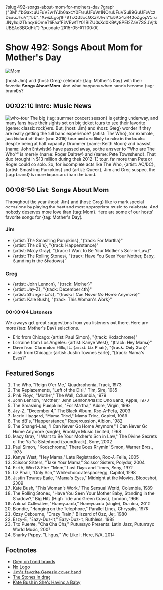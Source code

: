 ?slug 492-songs-about-mom-for-mothers-day
?graph {"3M":"bGaxcuUFuVEw1YJbGaxcY0FaruUFuVn1NOruUFuVSuB9GuUFuVczDssuUFuV","BE":"XwizEgoj1F79TxQBBocGXzPJlwI71xBK54xR43oZgopV5ruJNyhqi2Tknqx6OmeT1iFaafFSVEwf1Y01BIZU0sXd0KBAy8PEISZaV7SSUVjtkUBEAe3BGdHk"}
?pubdate 2015-05-01T00:00

# Show 492: Songs About Mom for Mother's Day

![Mom](https://static.soundopinions.org/images/2015/mothersday_web.jpg)

{host: Jim} and {host: Greg} celebrate {tag: Mother's Day} with their favorite **Songs About Mom**. And what happens when bands become {tag: brand}s?
 
## 00:02:10 Intro: Music News
![who-tour](https://static.soundopinions.org/images/2015/who-tour.jpg)
The big {tag: summer concert season} is getting underway, and many fans have their sights set on big ticket tours to see their favorite {genre: classic rock}ers. But, {host: Jim} and {host: Greg} wonder if they are really getting the full band experience?  {artist: The Who}, for example, just kicked off their {era: 2015} tour and are likely to rake in the bucks despite being at half capacity. Drummer {name: Keith Moon} and bassist {name: John Entwistle} have passed away, so the answer to "Who are The Who?"  is merely {name: Roger Daltrey} and {name: Pete Townshend}. That duo brought in $13 million during their 2012-13 tour, far more than Pete or Roger could do solo. So, for incomplete acts like The Who, {artist: AC/DC}, {artist: Smashing Pumpkins} and {artist: Queen}, Jim and Greg suspect the {tag: brand} is more important than the band.  


## 00:06:50 List: Songs About Mom
Throughout the year {host: Jim} and {host: Greg} like to mark special occasions by playing the best and most appropriate music to celebrate. And nobody deserves more love than {tag: Mom}. Here are some of our hosts' favorite songs for {tag: Mother's Day}.

### Jim
- {artist: The Smashing Pumpkins}, "{track: For Martha}" 
- {artist: The dB's}, "{track: Happenstance}"
- {artist: Macy Gray}, "{track: I Want to Be Your Mother's Son-in-Law}" 
- {artist: The Rolling Stones}, "{track: Have You Seen Your Mother, Baby, Standing in the Shadows}"

### Greg
- {artist: John Lennon}, "{track: Mother}"
- {artist: Jay-Z}, "{track: December 4th}"
- {artist: Shangri-La's}, "{track: I Can Never Go Home Anymore}"
- {artist: Kate Bush}, "{track: This Woman's Work}"


### 00:33:04 Listeners
We always get great suggestions from you listeners out there. Here are more {tag: Mother's Day} selections.

- Eric from Chicago: {artist: Paul Simon}, "{track: Kodachrome}"
- Lorraine from Los Angeles: {artist: Kanye West}, "{track: Hey Mama}"
- Dave from Clarendon Hills, IL: {artist: Liz Phair}, "{track: Only Son}"
- Josh from Chicago: {artist: Justin Townes Earle}, "{track: Mama's Eyes}" 

## Featured Songs
1. The Who, "Reign O'er Me," Quadrophenia, Track, 1973 
2. The Replacements, "Left of the Dial," Tim, Sire, 1985 
3. Pink Floyd, "Mother," The Wall, Columbia, 1979
4. John Lennon, "Mother," John Lennon/Plastic Ono Band, Apple, 1970
5. The Smashing Pumpkins, "For Martha," Adore, Virgin, 1998
6. Jay-Z, "December 4," The Black Album, Roc-A-Fella, 2003
7. Merle Haggard, "Mama Tried," Mama Tried, Capitol, 1968
8. The dB's, "Happenstance," Repercussion, Albion, 1982
9. The Shangri-Las, "I Can Never Go Home Anymore," I Can Never Go Home Anymore (single), Brooklyn Music Limited, 1968
10. Macy Gray, "I Want to Be Your Mother's Son in Law," The Divine Secrets of the Ya Ya Sisterhood (soundtrack), Sony, 2002
11. Paul Simon, "Kodachrome," There Goes Rhymin' Simon, Warner Bros., 1973
12. Kanye West, "Hey Mama," Late Registration, Roc-A-Fella, 2005
13. Scissor Sisters, "Take Your Mama," Scissor Sisters, Polydor, 2004
14. Earth, Wind & Fire, "Mom," Last Days and Times, Sony, 1972
15. Liz Phair, "Only Son," Whitechocolatespaceegg, Capitol, 1998
16. Justin Townes Earle, "Mama's Eyes," Midnight at the Movies, Bloodshot, 2009
17. Kate Bush, "This Woman's Work," The Sensual World, Columbia, 1989
18. The Rolling Stones, "Have You Seen Your Mother Baby, Standing in the Shadow?," Big Hits (High Tide and Green Grass), London, 1966
19. Animal Collective, "Honeycomb," Honeycomb (single), Domino, 2012
20. Blondie, "Hanging on the Telephone," Parallel Lines, Chrysalis, 1978 
21. Ozzy Osbourne, "Crazy Train," Blizzard of Ozz, Jet, 1980
22. Eazy-E, "Eazy-Duz-It," Eazy-Duz-It, Ruthless, 1988 
23. Tito Puente, "Cha Cha Cha," Putumayo Presents: Latin Jazz, Putumayo World Music, 2007 
24. Snarky Puppy, "Lingus," We Like It Here, N/A, 2014 

## Footnotes
- [Greg on band brands](http://www.bbc.com/culture/story/20150414-are-brands-bigger-than-bands)
- [No Logo](http://www.naomiklein.org/no-logo)
- [Jim's favorite Genesis cover band](http://www.themusicalbox.net/)
- [The Stones in drag](http://upload.wikimedia.org/wikipedia/en/thumb/f/f9/HaveYouSeenYourMotherBabyUK45PicSleeve.jpg/220px-HaveYouSeenYourMotherBabyUK45PicSleeve.jpg)
- [Kate Bush in She's Having a Baby](https://www.youtube.com/watch?v=TyeZy_UPYKM)
